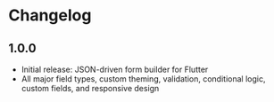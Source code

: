 # Changelog

## 1.0.0

- Initial release: JSON-driven form builder for Flutter
- All major field types, custom theming, validation, conditional logic, custom fields, and responsive design 